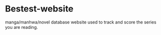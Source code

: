 # Bestest-website
manga/manhwa/novel database website used to track and score the series you are reading.
